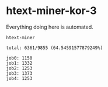 # htext-miner-kor-3

Everything doing here is automated.

```
htext-miner

total: 6361/9855 (64.54591577879249%)

job0: 1150
job1: 1332
job2: 1253
job3: 1373
job4: 1253
```
